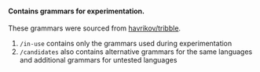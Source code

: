 #### Contains grammars for experimentation.
These grammars were sourced from [havrikov/tribble](https://github.com/havrikov/tribble).
1. `/in-use` contains only the grammars used during experimentation
1. `/candidates` also contains alternative grammars for the same languages and additional grammars for untested languages

